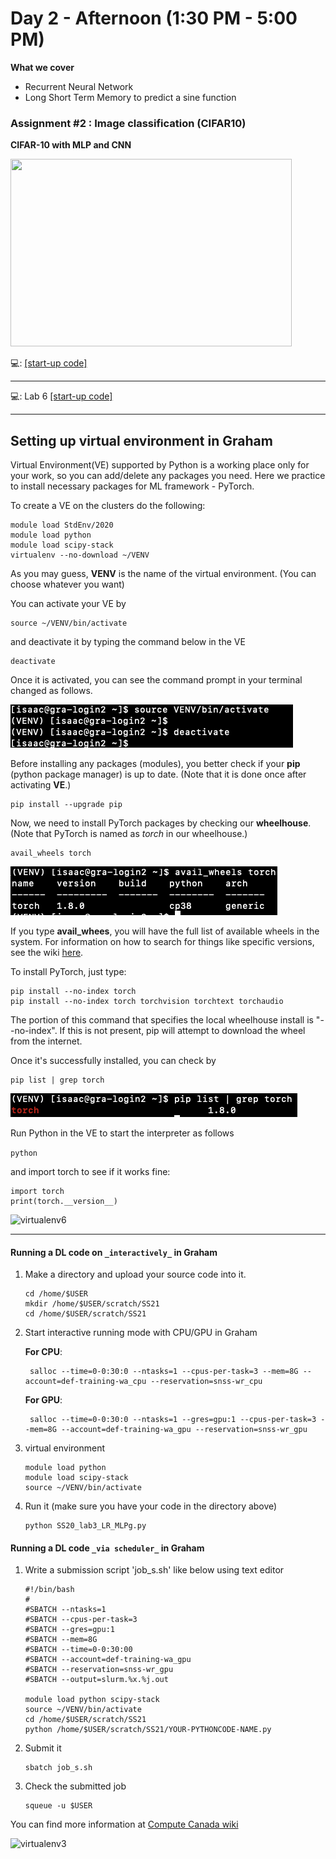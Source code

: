 # Day 2 - Afternoon (1:30 PM - 5:00 PM)

**What we cover**
* Recurrent Neural Network
* Long Short Term Memory to predict a sine function

### Assignment #2 : Image classification (CIFAR10) ###

__CIFAR-10 with MLP and CNN__

<img src="https://github.com/isaacyeSN/SS2021/blob/main/Day2PM/cifar-10.png" width="450" height="300"/>

:computer:: [[start-up code]](https://github.com/isaacyeSN/SS2021/blob/main/Day2PM/SS21_assgn2.ipynb)


---

:computer:: Lab 6 [[start-up code]](https://github.com/isaacyeSN/SS2021/blob/main/Day2PM/SS21_lab6.ipynb)


---

## Setting up virtual environment in Graham

Virtual Environment(VE) supported by Python is a working place only for your work, so you can add/delete any packages you need. Here we practice to install necessary packages for ML framework - PyTorch. 

To create a VE on the clusters do the following:
```
module load StdEnv/2020
module load python
module load scipy-stack
virtualenv --no-download ~/VENV
```
As you may guess, **VENV** is the name of the virtual environment. (You can choose whatever you want)

You can activate your VE by

```
source ~/VENV/bin/activate
```
and deactivate it by typing the command below in the VE

```
deactivate
```

Once it is activated, you can see the command prompt in your terminal changed as follows.

![virtualenv3](https://github.com/isaacye/SS2021/blob/main/Day1AM/ve3.png)

Before installing any packages (modules), you better check if your **pip** (python package manager) is up to date. (Note that it is done once after activating **VE**.)

```
pip install --upgrade pip
```

Now, we need to install PyTorch packages by checking our **wheelhouse**.  
(Note that PyTorch is named as *torch* in our wheelhouse.)

```
avail_wheels torch
```

![virtualenv4](https://github.com/isaacye/SS2021/blob/main/Day1AM/ve4.png)

If you type __avail_whees__, you will have the full list of available wheels in the system. For information on how to search for things like specific versions, see the wiki [here](https://docs.computecanada.ca/wiki/Python#Available_wheels).

To install PyTorch, just type:

```
pip install --no-index torch
pip install --no-index torch torchvision torchtext torchaudio
```

The portion of this command that specifies the local wheelhouse install is "--no-index". If this is not present, pip will attempt to download the wheel from the internet. 

Once it's successfully installed, you can check by 

```
pip list | grep torch
```


![virtualenv5](https://github.com/isaacye/SS2021/blob/main/Day1AM/ve5.png)

Run Python in the VE to start the interpreter as follows

```python```

and import torch to see if it works fine:

```
import torch
print(torch.__version__)
```

![virtualenv6](https://github.com/isaacye/SS2021/blob/main/Day1AM/ve6.png)

---

#### Running a DL code on `_interactively_` in Graham ####

1. Make a directory and upload your source code into it.

    ```
   cd /home/$USER
   mkdir /home/$USER/scratch/SS21
   cd /home/$USER/scratch/SS21
   ```
   

2. Start interactive running mode with CPU/GPU in Graham 
   
   **For CPU**:
   
   ```
    salloc --time=0-0:30:0 --ntasks=1 --cpus-per-task=3 --mem=8G --account=def-training-wa_cpu --reservation=snss-wr_cpu 
   ```

   **For GPU**:
   
   ```
    salloc --time=0-0:30:0 --ntasks=1 --gres=gpu:1 --cpus-per-task=3 --mem=8G --account=def-training-wa_gpu --reservation=snss-wr_gpu
   ```

3. virtual environment

    ```
    module load python
    module load scipy-stack
    source ~/VENV/bin/activate
    ```

4. Run it (make sure you have your code in the directory above) 
    ```
    python SS20_lab3_LR_MLPg.py
    ```
    
#### Running a DL code `_via scheduler_` in Graham ####

1.  Write a submission script 'job_s.sh' like below using text editor  
    ```
    #!/bin/bash
    #
    #SBATCH --ntasks=1
    #SBATCH --cpus-per-task=3
    #SBATCH --gres=gpu:1
    #SBATCH --mem=8G
    #SBATCH --time=0-0:30:00
    #SBATCH --account=def-training-wa_gpu
    #SBATCH --reservation=snss-wr_gpu
    #SBATCH --output=slurm.%x.%j.out
    
    module load python scipy-stack
    source ~/VENV/bin/activate
    cd /home/$USER/scratch/SS21
    python /home/$USER/scratch/SS21/YOUR-PYTHONCODE-NAME.py
    
    ```
    
4. Submit it
    ```
    sbatch job_s.sh
    ```

5. Check the submitted job
    ```
    squeue -u $USER
    ```
You can find more information at [Compute Canada wiki](https://docs.computecanada.ca/wiki/Running_jobs)

![virtualenv3](https://github.com/isaacyeSN/SS2021/blob/main/Day2PM/CC_gpu.png)
